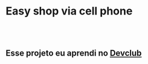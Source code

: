 <h1>Easy shop via cell phone</h1>
<br>
<br>
<h2>Esse projeto eu aprendi no  <a href="https://rodolfomori.com.br/devclub">Devclub</a></h2>
<br>
